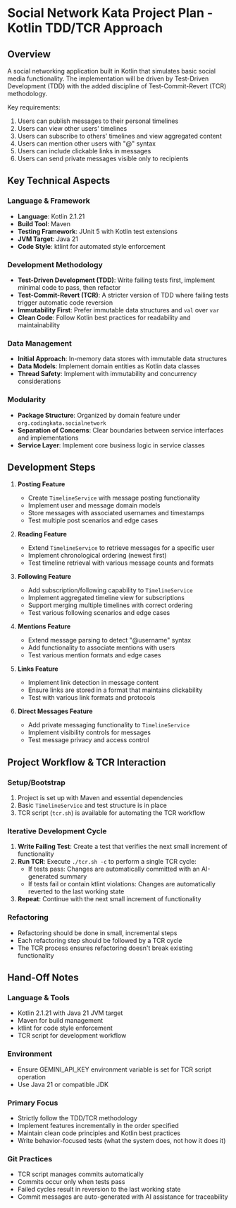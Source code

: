 # Social Network Kata Project Plan - Kotlin TDD/TCR Approach

## Overview
A social networking application built in Kotlin that simulates basic social media functionality. The implementation will be driven by Test-Driven Development (TDD) with the added discipline of Test-Commit-Revert (TCR) methodology.

Key requirements:
1. Users can publish messages to their personal timelines
2. Users can view other users' timelines
3. Users can subscribe to others' timelines and view aggregated content
4. Users can mention other users with "@" syntax
5. Users can include clickable links in messages
6. Users can send private messages visible only to recipients

## Key Technical Aspects

### Language & Framework
- **Language**: Kotlin 2.1.21
- **Build Tool**: Maven
- **Testing Framework**: JUnit 5 with Kotlin test extensions
- **JVM Target**: Java 21
- **Code Style**: ktlint for automated style enforcement

### Development Methodology
- **Test-Driven Development (TDD)**: Write failing tests first, implement minimal code to pass, then refactor
- **Test-Commit-Revert (TCR)**: A stricter version of TDD where failing tests trigger automatic code reversion
- **Immutability First**: Prefer immutable data structures and `val` over `var`
- **Clean Code**: Follow Kotlin best practices for readability and maintainability

### Data Management
- **Initial Approach**: In-memory data stores with immutable data structures
- **Data Models**: Implement domain entities as Kotlin data classes
- **Thread Safety**: Implement with immutability and concurrency considerations

### Modularity
- **Package Structure**: Organized by domain feature under `org.codingkata.socialnetwork`
- **Separation of Concerns**: Clear boundaries between service interfaces and implementations
- **Service Layer**: Implement core business logic in service classes

## Development Steps

1. **Posting Feature**
   - Create `TimelineService` with message posting functionality
   - Implement user and message domain models
   - Store messages with associated usernames and timestamps
   - Test multiple post scenarios and edge cases

2. **Reading Feature**
   - Extend `TimelineService` to retrieve messages for a specific user
   - Implement chronological ordering (newest first)
   - Test timeline retrieval with various message counts and formats

3. **Following Feature**
   - Add subscription/following capability to `TimelineService`
   - Implement aggregated timeline view for subscriptions
   - Support merging multiple timelines with correct ordering
   - Test various following scenarios and edge cases

4. **Mentions Feature**
   - Extend message parsing to detect "@username" syntax
   - Add functionality to associate mentions with users
   - Test various mention formats and edge cases

5. **Links Feature**
   - Implement link detection in message content
   - Ensure links are stored in a format that maintains clickability
   - Test with various link formats and protocols

6. **Direct Messages Feature**
   - Add private messaging functionality to `TimelineService`
   - Implement visibility controls for messages
   - Test message privacy and access control

## Project Workflow & TCR Interaction

### Setup/Bootstrap
1. Project is set up with Maven and essential dependencies
2. Basic `TimelineService` and test structure is in place
3. TCR script (`tcr.sh`) is available for automating the TCR workflow

### Iterative Development Cycle
1. **Write Failing Test**: Create a test that verifies the next small increment of functionality
2. **Run TCR**: Execute `./tcr.sh -c` to perform a single TCR cycle:
   - If tests pass: Changes are automatically committed with an AI-generated summary
   - If tests fail or contain ktlint violations: Changes are automatically reverted to the last working state
3. **Repeat**: Continue with the next small increment of functionality

### Refactoring
- Refactoring should be done in small, incremental steps
- Each refactoring step should be followed by a TCR cycle
- The TCR process ensures refactoring doesn't break existing functionality

## Hand-Off Notes

### Language & Tools
- Kotlin 2.1.21 with Java 21 JVM target
- Maven for build management
- ktlint for code style enforcement
- TCR script for development workflow

### Environment
- Ensure GEMINI_API_KEY environment variable is set for TCR script operation
- Use Java 21 or compatible JDK

### Primary Focus
- Strictly follow the TDD/TCR methodology
- Implement features incrementally in the order specified
- Maintain clean code principles and Kotlin best practices
- Write behavior-focused tests (what the system does, not how it does it)

### Git Practices
- TCR script manages commits automatically
- Commits occur only when tests pass
- Failed cycles result in reversion to the last working state
- Commit messages are auto-generated with AI assistance for traceability